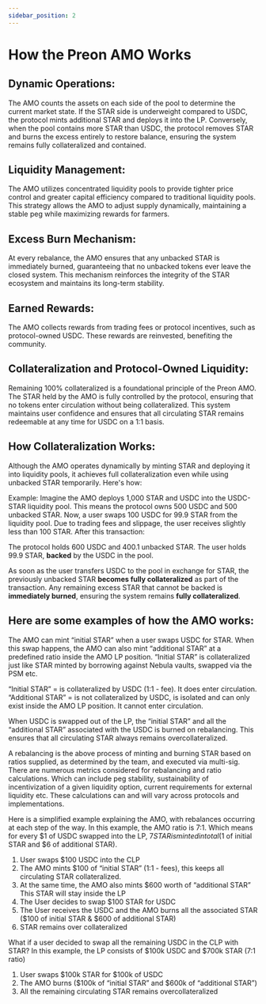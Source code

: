 ```yaml
---
sidebar_position: 2
---
```


# How the Preon AMO Works

## Dynamic Operations:

The AMO counts the assets on each side of the pool to determine the current market state. If the STAR side is underweight compared to USDC, the protocol mints additional STAR and deploys it into the LP. Conversely, when the pool contains more STAR than USDC, the protocol removes STAR and burns the excess entirely to restore balance, ensuring the system remains fully collateralized and contained.

## Liquidity Management:

The AMO utilizes concentrated liquidity pools to provide tighter price control and greater capital efficiency compared to traditional liquidity pools. This strategy allows the AMO to adjust supply dynamically, maintaining a stable peg while maximizing rewards for farmers.

## Excess Burn Mechanism:

At every rebalance, the AMO ensures that any unbacked STAR is immediately burned, guaranteeing that no unbacked tokens ever leave the closed system. This mechanism reinforces the integrity of the STAR ecosystem and maintains its long-term stability.

## Earned Rewards:

The AMO collects rewards from trading fees or protocol incentives, such as protocol-owned USDC. These rewards are reinvested, benefiting the community.

## Collateralization and Protocol-Owned Liquidity:

Remaining 100% collateralized is a foundational principle of the Preon AMO. The STAR held by the AMO is fully controlled by the protocol, ensuring that no tokens enter circulation without being collateralized. This system maintains user confidence and ensures that all circulating STAR remains redeemable at any time for USDC on a 1:1 basis.

## How Collateralization Works:

Although the AMO operates dynamically by minting STAR and deploying it into liquidity pools, it achieves full collateralization even while using unbacked STAR temporarily. Here's how:

Example: Imagine the AMO deploys 1,000 STAR and USDC into the USDC-STAR liquidity pool. This means the protocol owns 500 USDC and 500 unbacked STAR. Now, a user swaps 100 USDC for 99.9 STAR from the liquidity pool. Due to trading fees and slippage, the user receives slightly less than 100 STAR. After this transaction:

The protocol holds 600 USDC and 400.1 unbacked STAR.
The user holds 99.9 STAR, **backed** by the USDC in the pool.

As soon as the user transfers USDC to the pool in exchange for STAR, the previously unbacked STAR **becomes fully collateralized** as part of the transaction. Any remaining excess STAR that cannot be backed is **immediately burned**, ensuring the system remains **fully collateralized**.


## Here are some examples of how the AMO works:

The AMO can mint “initial STAR” when a user swaps USDC for STAR. When this swap happens, the AMO can also mint “additional STAR” at a predefined ratio inside the AMO LP position. “Initial STAR” is collateralized just like STAR minted by borrowing against Nebula vaults, swapped via the PSM etc.

“Initial STAR” = is collateralized by USDC (1:1 - fee). It does enter circulation.
“Additional STAR” = is not collateralized by USDC, is isolated and can only exist inside the AMO LP position. It cannot enter circulation.

When USDC is swapped out of the LP, the “initial STAR” and all the “additional STAR” associated with the USDC is burned on rebalancing. This ensures that all circulating STAR always remains overcollateralized.

A rebalancing is the above process of minting and burning STAR based on ratios supplied, as determined by the team, and executed via multi-sig. There are numerous metrics considered for rebalancing and ratio calculations. Which can include peg stability, sustainability of incentivization of a given liquidity option, current requirements for external liquidity etc. These calculations can and will vary across protocols and implementations.

Here is a simplified example explaining the AMO, with rebalances occurring at each step of the way. In this example, the AMO ratio is 7:1. Which means for every $1 of USDC swapped into the LP, $7 STAR is minted in total($1 of initial STAR and $6 of additional STAR).

1. User swaps $100 USDC into the CLP
2. The AMO mints $100 of “initial STAR” (1:1 - fees), this keeps all circulating STAR collateralized.
3. At the same time, the AMO also mints $600 worth of “additional STAR” This STAR will stay inside the LP
4. The User decides to swap $100 STAR for USDC
5. The User receives the USDC and the AMO burns all the associated STAR ($100 of initial STAR & $600 of additional STAR)
6. STAR remains over collateralized 

What if a user decided to swap all the remaining USDC in the CLP with STAR? In this example, the LP consists of $100k USDC and $700k STAR (7:1 ratio)

1. User swaps $100k STAR for $100k of USDC
2. The AMO burns ($100k of “initial STAR” and $600k of “additional STAR”)
3. All the remaining circulating STAR remains overcollateralized 
